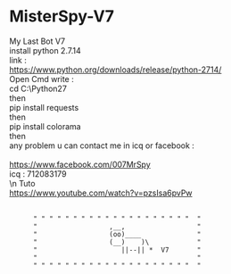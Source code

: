 # MisterSpy-V7<br>
My Last Bot V7 <br>
install python 2.7.14<br>
link :<br>
https://www.python.org/downloads/release/python-2714/<br>
Open Cmd write :<br> 
cd C:\Python27<br>
then<br>
pip install requests<br>
then<br>
pip install colorama<br>
then<br>
any problem u can contact me in icq or facebook :<br><br>
https://www.facebook.com/007MrSpy<br>
icq : 712083179<br>
\n Tuto<br>
https://www.youtube.com/watch?v=pzsIsa6pvPw<br><br>

          " " " " " " " " " " " " " " " " " " " "  "
          "                  ,__,                  "
          "                  (oo)____              "
          "                  (__)    )\            "
          "                     ||--|| *  V7       "
          "                                        "
          " " " " " " " " " " " " " " " " " " " "  "
